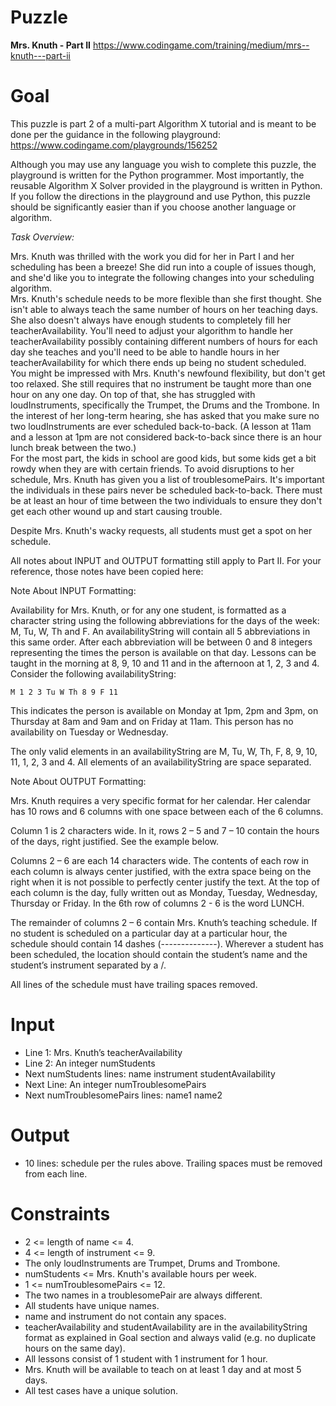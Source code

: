 # Puzzle 
**Mrs. Knuth - Part II** https://www.codingame.com/training/medium/mrs--knuth---part-ii

# Goal
This puzzle is part 2 of a multi-part Algorithm X tutorial and is meant to be done per the guidance in the following playground: https://www.codingame.com/playgrounds/156252

Although you may use any language you wish to complete this puzzle, the playground is written for the Python programmer. Most importantly, the reusable Algorithm X Solver provided in the playground is written in Python. If you follow the directions in the playground and use Python, this puzzle should be significantly easier than if you choose another language or algorithm.

*Task Overview:*  

Mrs. Knuth was thrilled with the work you did for her in Part I and her scheduling has been a breeze! She did run into a couple of issues though, and she'd like you to integrate the following changes into your scheduling algorithm.  
Mrs. Knuth's schedule needs to be more flexible than she first thought. She isn't able to always teach the same number of hours on her teaching days. She also doesn't always have enough students to completely fill her teacherAvailability. You'll need to adjust your algorithm to handle her teacherAvailability possibly containing different numbers of hours for each day she teaches and you'll need to be able to handle hours in her teacherAvailability for which there ends up being no student scheduled.  
You might be impressed with Mrs. Knuth's newfound flexibility, but don't get too relaxed. She still requires that no instrument be taught more than one hour on any one day. On top of that, she has struggled with loudInstruments, specifically the Trumpet, the Drums and the Trombone. In the interest of her long-term hearing, she has asked that you make sure no two loudInstruments are ever scheduled back-to-back. (A lesson at 11am and a lesson at 1pm are not considered back-to-back since there is an hour lunch break between the two.)  
For the most part, the kids in school are good kids, but some kids get a bit rowdy when they are with certain friends. To avoid disruptions to her schedule, Mrs. Knuth has given you a list of troublesomePairs. It's important the individuals in these pairs never be scheduled back-to-back. There must be at least an hour of time between the two individuals to ensure they don't get each other wound up and start causing trouble.  

Despite Mrs. Knuth's wacky requests, all students must get a spot on her schedule.

All notes about INPUT and OUTPUT formatting still apply to Part II. For your reference, those notes have been copied here:

Note About INPUT Formatting:

Availability for Mrs. Knuth, or for any one student, is formatted as a character string using the following abbreviations for the days of the week: M, Tu, W, Th and F. An availabilityString will contain all 5 abbreviations in this same order. After each abbreviation will be between 0 and 8 integers representing the times the person is available on that day. Lessons can be taught in the morning at 8, 9, 10 and 11 and in the afternoon at 1, 2, 3 and 4. Consider the following availabilityString:

```
M 1 2 3 Tu W Th 8 9 F 11
```

This indicates the person is available on Monday at 1pm, 2pm and 3pm, on Thursday at 8am and 9am and on Friday at 11am. This person has no availability on Tuesday or Wednesday.

The only valid elements in an availabilityString are M, Tu, W, Th, F, 8, 9, 10, 11, 1, 2, 3 and 4. All elements of an availabilityString are space separated.

Note About OUTPUT Formatting:

Mrs. Knuth requires a very specific format for her calendar. Her calendar has 10 rows and 6 columns with one space between each of the 6 columns.

Column 1 is 2 characters wide. In it, rows 2 – 5 and 7 – 10 contain the hours of the days, right justified. See the example below.

Columns 2 – 6 are each 14 characters wide. The contents of each row in each column is always center justified, with the extra space being on the right when it is not possible to perfectly center justify the text. At the top of each column is the day, fully written out as Monday, Tuesday, Wednesday, Thursday or Friday. In the 6th row of columns 2 - 6 is the word LUNCH.

The remainder of columns 2 – 6 contain Mrs. Knuth’s teaching schedule. If no student is scheduled on a particular day at a particular hour, the schedule should contain 14 dashes (--------------). Wherever a student has been scheduled, the location should contain the student’s name and the student’s instrument separated by a /.

All lines of the schedule must have trailing spaces removed.

# Input
* Line 1: Mrs. Knuth’s teacherAvailability
* Line 2: An integer numStudents
* Next numStudents lines: name instrument studentAvailability
* Next Line: An integer numTroublesomePairs
* Next numTroublesomePairs lines: name1 name2

# Output
* 10 lines: schedule per the rules above. Trailing spaces must be removed from each line.

# Constraints
* 2 <= length of name <= 4.
* 4 <= length of instrument <= 9.
* The only loudInstruments are Trumpet, Drums and Trombone.
* numStudents <= Mrs. Knuth's available hours per week.
* 1 <= numTroublesomePairs <= 12.
* The two names in a troublesomePair are always different.
* All students have unique names.
* name and instrument do not contain any spaces.
* teacherAvailability and studentAvailability are in the availabilityString format as explained in Goal section and always valid (e.g. no duplicate hours on the same day).
* All lessons consist of 1 student with 1 instrument for 1 hour.
* Mrs. Knuth will be available to teach on at least 1 day and at most 5 days.
* All test cases have a unique solution.
